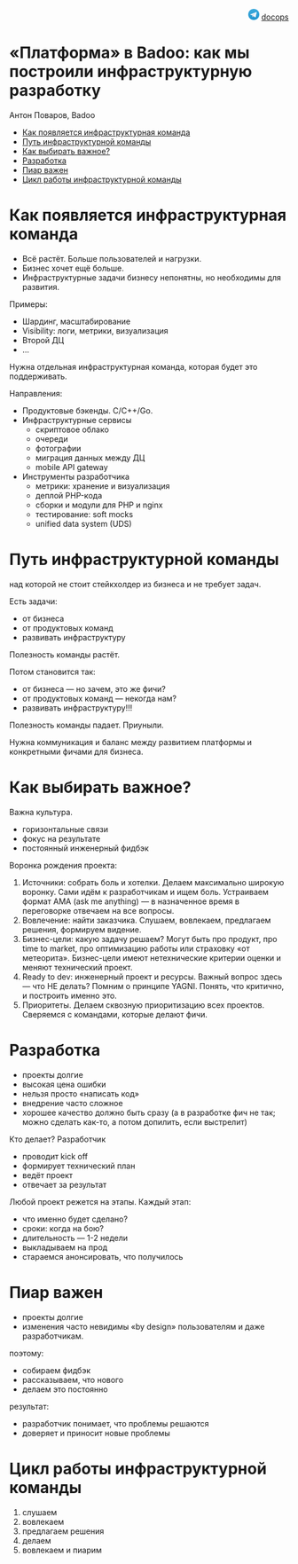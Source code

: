 <p align="right"><img src = "images/tg-logo.png" width="20px" height=20px"> <a href = "https://t.me/docops">docops</a></p>

# «Платформа» в Badoo: как мы построили инфраструктурную разработку

Антон Поваров, Badoo


<!-- START doctoc generated TOC please keep comment here to allow auto update -->
<!-- DON'T EDIT THIS SECTION, INSTEAD RE-RUN doctoc TO UPDATE -->


- [Как появляется инфраструктурная команда](#%D0%BA%D0%B0%D0%BA-%D0%BF%D0%BE%D1%8F%D0%B2%D0%BB%D1%8F%D0%B5%D1%82%D1%81%D1%8F-%D0%B8%D0%BD%D1%84%D1%80%D0%B0%D1%81%D1%82%D1%80%D1%83%D0%BA%D1%82%D1%83%D1%80%D0%BD%D0%B0%D1%8F-%D0%BA%D0%BE%D0%BC%D0%B0%D0%BD%D0%B4%D0%B0)
- [Путь инфраструктурной команды](#%D0%BF%D1%83%D1%82%D1%8C-%D0%B8%D0%BD%D1%84%D1%80%D0%B0%D1%81%D1%82%D1%80%D1%83%D0%BA%D1%82%D1%83%D1%80%D0%BD%D0%BE%D0%B9-%D0%BA%D0%BE%D0%BC%D0%B0%D0%BD%D0%B4%D1%8B)
- [Как выбирать важное?](#%D0%BA%D0%B0%D0%BA-%D0%B2%D1%8B%D0%B1%D0%B8%D1%80%D0%B0%D1%82%D1%8C-%D0%B2%D0%B0%D0%B6%D0%BD%D0%BE%D0%B5)
- [Разработка](#%D1%80%D0%B0%D0%B7%D1%80%D0%B0%D0%B1%D0%BE%D1%82%D0%BA%D0%B0)
- [Пиар важен](#%D0%BF%D0%B8%D0%B0%D1%80-%D0%B2%D0%B0%D0%B6%D0%B5%D0%BD)
- [Цикл работы инфраструктурной команды](#%D1%86%D0%B8%D0%BA%D0%BB-%D1%80%D0%B0%D0%B1%D0%BE%D1%82%D1%8B-%D0%B8%D0%BD%D1%84%D1%80%D0%B0%D1%81%D1%82%D1%80%D1%83%D0%BA%D1%82%D1%83%D1%80%D0%BD%D0%BE%D0%B9-%D0%BA%D0%BE%D0%BC%D0%B0%D0%BD%D0%B4%D1%8B)

<!-- END doctoc generated TOC please keep comment here to allow auto update -->

# Как появляется инфраструктурная команда

* Всё растёт. Больше пользователей и нагрузки. 
* Бизнес хочет ещё больше.
* Инфраструктурные задачи бизнесу непонятны, но необходимы для развития.

Примеры:

* Шардинг, масштабирование
* Visibility: логи, метрики, визуализация
* Второй ДЦ
* ...

Нужна отдельная инфраструктурная команда, которая будет это поддерживать.

Направления:

* Продуктовые бэкенды. C/C++/Go. 
* Инфраструктурные сервисы
    * скриптовое облако
    * очереди
    * фотографии
    * миграция данных между ДЦ
    * mobile API gateway
* Инструменты разработчика
    * метрики: хранение и визуализация
    * деплой PHP-кода
    * сборки и модули для PHP и nginx
    * тестирование: soft mocks
    * unified data system (UDS) 

# Путь инфраструктурной команды

над которой не стоит стейкхолдер из бизнеса и не требует задач.

Есть задачи:

* от бизнеса
* от продуктовых команд
* развивать инфраструктуру

Полезность команды растёт.

Потом становится так:

* от бизнеса — но зачем, это же фичи?
* от продуктовых команд — некогда нам?
* развивать инфраструктуру!!!

Полезность команды падает. Приуныли. 

Нужна коммуникация и баланс между развитием платформы и конкретными фичами для бизнеса.

# Как выбирать важное?

Важна культура.

* горизонтальные связи
* фокус на результате
* постоянный инженерный фидбэк

Воронка рождения проекта:

1. Источники: собрать боль и хотелки. Делаем максимально широкую воронку. Сами идём к разработчикам и ищем боль. Устраиваем формат AMA (ask me anything) — в назначенное время в переговорке отвечаем на все вопросы.
1. Вовлечение: найти заказчика. Слушаем, вовлекаем, предлагаем решения, формируем видение.
1. Бизнес-цели: какую задачу решаем? Могут быть про продукт, про time to market, про оптимизацию работы или страховку «от метеорита». Бизнес-цели имеют нетехнические критерии оценки и меняют технический проект.
1. Ready to dev: инженерный проект и ресурсы. Важный вопрос здесь — что НЕ делать? Помним о принципе YAGNI. Понять, что критично, и построить именно это.
1. Приоритеты. Делаем сквозную приоритизацию всех проектов. Сверяемся с командами, которые делают фичи.


# Разработка

* проекты долгие
* высокая цена ошибки
* нельзя просто «написать код»
* внедрение часто сложное
* хорошее качество должно быть сразу (а в разработке фич не так; можно сделать как-то, а потом допилить, если выстрелит)

Кто делает? Разработчик

* проводит kick off
* формирует технический план
* ведёт проект
* отвечает за результат

Любой проект режется на этапы. Каждый этап:

* что именно будет сделано?
* сроки: когда на бою?
* длительность — 1-2 недели
* выкладываем на прод
* стараемся анонсировать, что получилось

# Пиар важен

* проекты долгие
* изменения часто невидимы «by design» пользователям и даже разработчикам.

поэтому: 

* собираем фидбэк
* рассказываем, что нового
* делаем это постоянно

результат: 

* разработчик понимает, что проблемы решаются
* доверяет и приносит новые проблемы

# Цикл работы инфраструктурной команды

1. слушаем
1. вовлекаем
1. предлагаем решения
1. делаем
1. вовлекаем и пиарим
